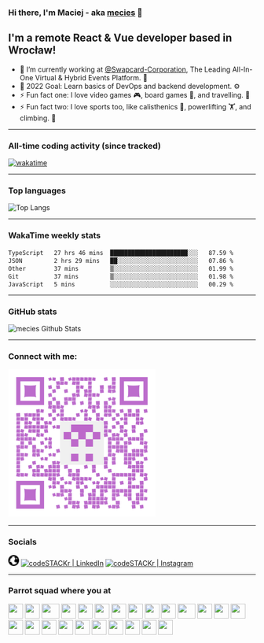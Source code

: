 ### Hi there, I'm Maciej - aka [mecies][website] 👋

## I'm a remote React & Vue developer based in Wrocław!

- 🔭 I’m currently working at [@Swapcard-Corporation](https://github.com/Swapcard-Corporation), The Leading All-In-One Virtual & Hybrid Events Platform. 📅
- 🥅 2022 Goal: Learn basics of DevOps and backend development. ⚙️
- ⚡ Fun fact one: I love video games 🎮, board games 🎲, and travelling. 🌇
- ⚡ Fun fact two: I love sports too, like calisthenics 🧘, powerlifting 🏋️, and climbing. 🧗

---

### All-time coding activity (since tracked)
[![wakatime](https://wakatime.com/badge/user/54facb64-518c-4f5a-8024-cfe17f7393bd.svg)](https://wakatime.com/@54facb64-518c-4f5a-8024-cfe17f7393bd)

---

### Top languages

![Top Langs](https://github-readme-stats.vercel.app/api/top-langs/?username=mecies&layout=compact&theme=material-palenight&hide_border=true)


---

### WakaTime weekly stats

<!--START_SECTION:waka-->
```text
TypeScript   27 hrs 46 mins  ██████████████████████░░░   87.59 % 
JSON         2 hrs 29 mins   ██░░░░░░░░░░░░░░░░░░░░░░░   07.86 % 
Other        37 mins         ▒░░░░░░░░░░░░░░░░░░░░░░░░   01.99 % 
Git          37 mins         ▒░░░░░░░░░░░░░░░░░░░░░░░░   01.98 % 
JavaScript   5 mins          ░░░░░░░░░░░░░░░░░░░░░░░░░   00.29 % 
```
<!--END_SECTION:waka-->

---

### GitHub stats

<img alt="mecies Github Stats" src="https://github-readme-stats.vercel.app/api?username=mecies&show_icons=true&hide_border=true&hide=stars&theme=material-palenight" />

---


### Connect with me:

[<img width="300px" height="300px" src="./images/mecies-qr.png" />][website]

---

### Socials


[website]: https://maciejhnat.netlify.app/
[instagram]: https://instagram.com/xmasiek
[linkedin]: https://www.linkedin.com/in/maciej-hnat/

[<img alt="codeSTACKr.com" width="22px" src="https://raw.githubusercontent.com/iconic/open-iconic/master/svg/globe.svg" />][website]
[<img alt="codeSTACKr | LinkedIn" width="22px" src="https://cdn.jsdelivr.net/npm/simple-icons@v3/icons/linkedin.svg" />][linkedin]
[<img alt="codeSTACKr | Instagram" width="22px" src="https://cdn.jsdelivr.net/npm/simple-icons@v3/icons/instagram.svg" />][instagram]


---

### Parrot squad where you at

<div>
  <img src="https://cultofthepartyparrot.com/parrots/hd/githubparrot.gif" width="30" height="30"/>
  <img src="https://cultofthepartyparrot.com/flags/hd/indiaparrot.gif" width="30" height="30"/>
  <img src="https://cultofthepartyparrot.com/parrots/asyncparrot.gif" width="36" height="30"/>
  <img src="https://cultofthepartyparrot.com/parrots/exceptionallyfastparrot.gif" width="30" height="30"/>
  <img src="https://cultofthepartyparrot.com/parrots/hd/60fpsparrot.gif" width="30" height="30"/>
  <img src="https://cultofthepartyparrot.com/parrots/hd/jumpingparrot.gif" width="30" height="30"/>
  <img src="https://cultofthepartyparrot.com/parrots/hd/opensourceparrot.gif" width="30" height="30"/>
  <img src="https://cultofthepartyparrot.com/parrots/hd/dealwithitnowparrot.gif" width="30" height="30"/>
  <img src="https://cultofthepartyparrot.com/parrots/hd/hypnoparrotlight.gif" width="30" height="30"/>
  <img src="https://cultofthepartyparrot.com/parrots/databaseparrot.gif" width="30" height="30"/>
  <img src="https://cultofthepartyparrot.com/parrots/fixparrot.gif" width="36" height="30"/>
  <img src="https://cultofthepartyparrot.com/parrots/hd/laptop_parrot.gif" width="30" height="30"/>
  <img src="https://cultofthepartyparrot.com/parrots/hd/spinningparrot.gif" width="30" height="30"/>
  <img src="https://cultofthepartyparrot.com/parrots/hd/levitationparrot.gif" width="30" height="30"/>
  <img src="https://cultofthepartyparrot.com/parrots/hd/meldparrot.gif" width="30" height="30"/>
  <img src="https://cultofthepartyparrot.com/parrots/slomoparrot.gif" width="30" height="30"/>
  <img src="https://cultofthepartyparrot.com/parrots/hd/moonwalkingparrot.gif" width="30" height="30"/>
  <img src="https://cultofthepartyparrot.com/parrots/hd/stableparrot.gif" width="30" height="30"/>
  <img src="https://cultofthepartyparrot.com/parrots/hd/scienceparrot.gif" width="30" height="30"/>
  <img src="https://cultofthepartyparrot.com/parrots/hd/pirateparrot.gif" width="30" height="30"/>
  <img src="https://cultofthepartyparrot.com/parrots/hd/footballparrot.gif" width="30" height="30"/>
  <img src="https://cultofthepartyparrot.com/parrots/hd/illuminatiparrot.gif" width="30" height="30"/>
  <img src="https://cultofthepartyparrot.com/parrots/hd/hypnoparrotdark.gif" width="30" height="30"/>
  <img src="https://cultofthepartyparrot.com/parrots/hd/mustacheparrot.gif" width="30" height="30"/>
</div>
